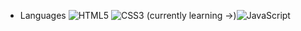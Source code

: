 
- Languages
  ![HTML5](https://img.shields.io/badge/html5-%23E34F26.svg?style=for-the-badge&logo=html5&logoColor=white) ![CSS3](https://img.shields.io/badge/css3-%231572B6.svg?style=for-the-badge&logo=css3&logoColor=white) (currently learning ->)![JavaScript](https://img.shields.io/badge/javascript-%23323330.svg?style=for-the-badge&logo=javascript&logoColor=%23F7DF1E)



